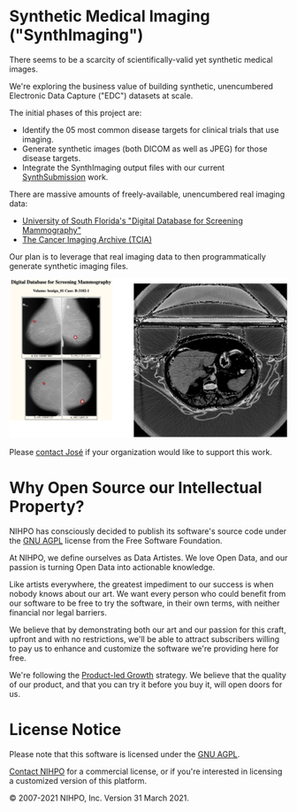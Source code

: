 # Synthetic Medical Imaging ("SynthImaging")

There seems to be a scarcity of scientifically-valid yet synthetic medical images.

We're exploring the business value of building synthetic, unencumbered Electronic Data Capture ("EDC") datasets at scale.

The initial phases of this project are:
* Identify the 05 most common disease targets for clinical trials that use imaging.
* Generate synthetic images (both DICOM as well as JPEG) for those disease targets.
* Integrate the SynthImaging output files with our current [SynthSubmission](/synthsubmission) work.

There are massive amounts of freely-available, unencumbered real imaging data:
* [University of South Florida's "Digital Database for Screening Mammography"](http://www.eng.usf.edu/cvprg/Mammography/Database.html)
* [The Cancer Imaging Archive (TCIA)](https://www.cancerimagingarchive.net/)


Our plan is to leverage that real imaging data to then programmatically generate synthetic imaging files.

![Synth imaging](Synth_Imaging.png)

Please [contact José](mailto:Jose.Lacal@NIHPO.com?subject=SynthImaging%20inquiry.) if your organization would like to support this work. 


# Why Open Source our Intellectual Property?

NIHPO has consciously decided to publish its software's source code under the [GNU AGPL](https://www.gnu.org/licenses/why-affero-gpl.html) license from the Free Software Foundation.

At NIHPO, we define ourselves as Data Artistes. We love Open Data, and our passion is turning Open Data into actionable knowledge.

Like artists everywhere, the greatest impediment to our success is when nobody knows about our art. We want every person who could benefit from our software to be free to try the software, in their own terms, with neither financial nor legal barriers.

We believe that by demonstrating both our art and our passion for this craft, upfront and with no restrictions, we'll be able to attract subscribers willing to pay us to enhance and customize the software we're providing here for free.

We're following the [Product-led Growth](https://www.productled.org/foundations/what-is-product-led-growth) strategy. We believe that the quality of our product, and that you can try it before you buy it, will open doors for us.


# License Notice
Please note that this software is licensed under the [GNU AGPL](https://www.gnu.org/licenses/why-affero-gpl.html).

[Contact NIHPO](mailto:Jose.Lacal@NIHPO.com?subject=GitHub%20inquiry.) for a commercial license, or if you're interested in licensing a customized version of this platform.

:copyright: 2007-2021 NIHPO, Inc.     Version 31 March 2021.